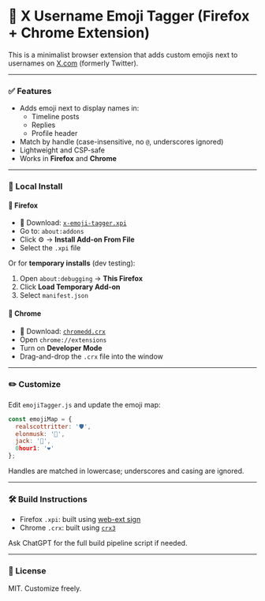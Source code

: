 # 🧩 X Username Emoji Tagger (Firefox + Chrome Extension)

This is a minimalist browser extension that adds custom emojis next to usernames on [X.com](https://x.com) (formerly Twitter).

---

### ✅ Features

- Adds emoji next to display names in:
  - Timeline posts
  - Replies
  - Profile header
- Match by handle (case-insensitive, no `@`, underscores ignored)
- Lightweight and CSP-safe
- Works in **Firefox** and **Chrome**

---

### 🧪 Local Install

#### 🦊 Firefox

- 🧩 Download: [`x-emoji-tagger.xpi`](./x-emoji-tagger.xpi)
- Go to: `about:addons`
- Click ⚙️ → **Install Add-on From File**
- Select the `.xpi` file

Or for **temporary installs** (dev testing):

1. Open `about:debugging` → **This Firefox**
2. Click **Load Temporary Add-on**
3. Select `manifest.json`

#### 🧩 Chrome

- 🧩 Download: [`chromedd.crx`](./chromedd.crx)
- Open `chrome://extensions`
- Turn on **Developer Mode**
- Drag-and-drop the `.crx` file into the window

---

### ✏️ Customize

Edit `emojiTagger.js` and update the emoji map:

```js
const emojiMap = {
  realscottritter: '🛡️',
  elonmusk: '🚀',
  jack: '🍔',
  0hour1: '❤️'
};
````

Handles are matched in lowercase; underscores and casing are ignored.

---

### 🛠️ Build Instructions

* Firefox `.xpi`: built using [web-ext sign](https://extensionworkshop.com/documentation/publish/signing-and-distribution-overview/)
* Chrome `.crx`: built using [`crx3`](https://github.com/ahwayakchih/crx3)

Ask ChatGPT for the full build pipeline script if needed.

---

### 🧙 License

MIT. Customize freely.

```



